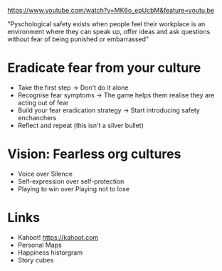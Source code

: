 https://www.youtube.com/watch?v=MK6o_epUcbM&feature=youtu.be

"Pyschological safety exists when people feel their workplace is an environment where they can speak up, offer ideas and ask questions without fear of being punished or embarrassed"

# Eradicate fear from your culture

* Take the first step -> Don't do it alone
* Recognise fear symptoms -> The game helps them realise they are acting out of fear
* Build your fear eradication strategy -> Start introducing safety enchanchers
* Reflect and repeat (this isn't a silver bullet)

# Vision: Fearless org cultures

* Voice over Silence
* Self-expression over self-protection
* Playing to win over Playing not to lose

# Links

* Kahoot! https://kahoot.com
* Personal Maps
* Happiness historgram
* Story cubes

